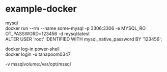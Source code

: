 # example-docker  
  
mysql  
docker run --rm --name some-mysql -p 3306:3306 -e MYSQL_RO
OT_PASSWORD=123456 -d mysql:latest  
ALTER USER 'root' IDENTIFIED WITH mysql_native_password BY '123456';  
  
docker log-in power-shell  
docker login -u tanapoom0347  
  
-v mssqlvolume:/var/opt/mssql  
